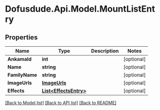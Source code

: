 # Dofusdude.Api.Model.MountListEntry

## Properties

Name | Type | Description | Notes
------------ | ------------- | ------------- | -------------
**AnkamaId** | **int** |  | [optional] 
**Name** | **string** |  | [optional] 
**FamilyName** | **string** |  | [optional] 
**ImageUrls** | [**ImageUrls**](ImageUrls.md) |  | [optional] 
**Effects** | [**List&lt;EffectsEntry&gt;**](EffectsEntry.md) |  | [optional] 

[[Back to Model list]](../README.md#documentation-for-models) [[Back to API list]](../README.md#documentation-for-api-endpoints) [[Back to README]](../README.md)

